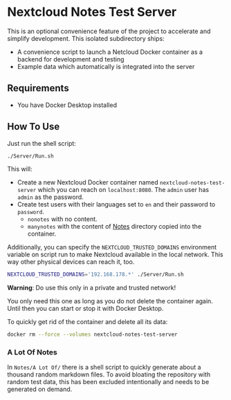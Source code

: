 # Nextcloud Notes Test Server

This is an optional convenience feature of the project to accelerate and simplify development.
This isolated subdirectory ships:

* A convenience script to launch a Netcloud Docker container as a backend for development and testing
* Example data which automatically is integrated into the server

## Requirements

* You have Docker Desktop installed

## How To Use

Just run the shell script:

```sh
./Server/Run.sh
```
This will:

- Create a new Nextcloud Docker container named `nextcloud-notes-test-server` which you can reach on `localhost:8080`. The `admin` user has `admin` as the password.
- Create test users with their languages set to `en` and their password to `password`.
    - `nonotes` with no content.
    - `manynotes` with the content of [Notes](Notes/) directory copied into the container.

Additionally, you can specify the `NEXTCLOUD_TRUSTED_DOMAINS` environment variable on script run to make Nextcloud available in the local network.
This way other physical devices can reach it, too.

```sh
NEXTCLOUD_TRUSTED_DOMAINS='192.168.178.*' ./Server/Run.sh
```

**Warning**: Do use this only in a private and trusted network!

You only need this one as long as you do not delete the container again.
Until then you can start or stop it with Docker Desktop.

To quickly get rid of the container and delete all its data:

```sh
docker rm --force --volumes nextcloud-notes-test-server
```

### A Lot Of Notes

In `Notes/A Lot Of/` there is a shell script to quickly generate about a thousand random markdown files.
To avoid bloating the repository with random test data, this has been excluded intentionally and needs to be generated on demand.